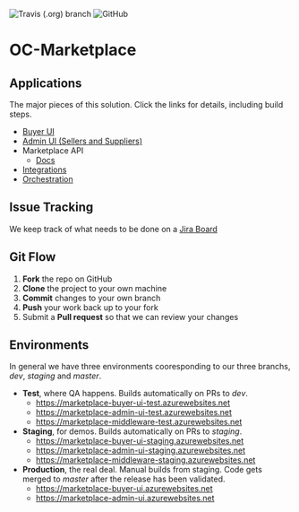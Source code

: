 ![Travis (.org) branch](https://img.shields.io/travis/ordercloud-api/ngx-shopper/master.svg?style=flat-square)
![GitHub](https://img.shields.io/github/license/mashape/apistatus.svg?style=flat-square)

# OC-Marketplace

## Applications

The major pieces of this solution. Click the links for details, including build steps.

- [Buyer UI](./src/UI/Buyer/README.md)
- [Admin UI (Sellers and Suppliers)](./src/UI/Seller/README.md)
- Marketplace API
  - [Docs](https://marketplace-middleware-test.azurewebsites.net/index.html)
- [Integrations](./src/Middleware/integrations)
- [Orchestration](./src/Middleware/src/Orchestration.Functions/Marketplace.Orchestration/README.md)

## Issue Tracking

We keep track of what needs to be done on a [Jira Board](https://four51.atlassian.net/secure/RapidBoard.jspa?rapidView=167&projectKey=SEB&view=planning&issueLimit=100)

## Git Flow

1.  **Fork** the repo on GitHub
2.  **Clone** the project to your own machine
3.  **Commit** changes to your own branch
4.  **Push** your work back up to your fork
5.  Submit a **Pull request** so that we can review your changes

## Environments

In general we have three environments cooresponding to our three branchs, _dev_, _staging_ and _master_.

- **Test**, where QA happens. Builds automatically on PRs to _dev_.
  - https://marketplace-buyer-ui-test.azurewebsites.net    
  - https://marketplace-admin-ui-test.azurewebsites.net  
  - https://marketplace-middleware-test.azurewebsites.net   
- **Staging**, for demos. Builds automatically on PRs to _staging_.
  - https://marketplace-buyer-ui-staging.azurewebsites.net      
  - https://marketplace-admin-ui-staging.azurewebsites.net      
  - https://marketplace-middleware-staging.azurewebsites.net   
- **Production**, the real deal. Manual builds from staging. Code gets merged to _master_ after the release has been validated.
  - https://marketplace-buyer-ui.azurewebsites.net      
  - https://marketplace-admin-ui.azurewebsites.net      

